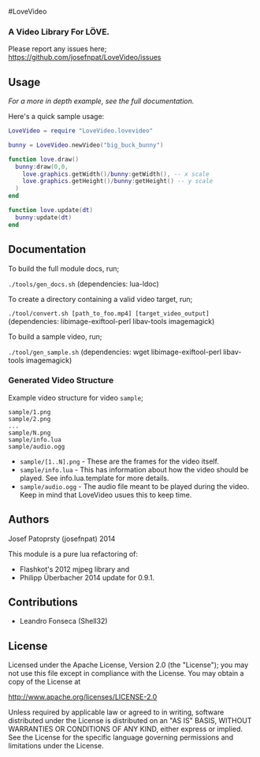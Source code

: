 #LoveVideo

### A Video Library For L&Ouml;VE.

Please report any issues here; https://github.com/josefnpat/LoveVideo/issues

## Usage

_For a more in depth example, see the full documentation._

Here's a quick sample usage:

```lua
LoveVideo = require "LoveVideo.lovevideo"

bunny = LoveVideo.newVideo("big_buck_bunny")

function love.draw()
  bunny:draw(0,0,
    love.graphics.getWidth()/bunny:getWidth(), -- x scale
    love.graphics.getHeight()/bunny:getHeight() -- y scale
  )
end

function love.update(dt)
  bunny:update(dt)
end
```

## Documentation

To build the full module docs, run;

`./tools/gen_docs.sh`
(dependencies: lua-ldoc)

To create a directory containing a valid video target, run;

`./tool/convert.sh [path_to_foo.mp4] [target_video_output]`
(dependencies: libimage-exiftool-perl libav-tools imagemagick)

To build a sample video, run;

`./tool/gen_sample.sh`
(dependencies: wget libimage-exiftool-perl libav-tools imagemagick)

### Generated Video Structure

Example video structure for video `sample`;

    sample/1.png
    sample/2.png
    ...
    sample/N.png
    sample/info.lua
    sample/audio.ogg

* `sample/[1..N].png` - These are the frames for the video itself.
* `sample/info.lua` - This has information about how the video should be played.
  See info.lua.template for more details.
* `sample/audio.ogg` - The audio file meant to be played during the video. Keep
  in mind that LoveVideo usues this to keep time.

## Authors

Josef Patoprsty (josefnpat) 2014

This module is a pure lua refactoring of:

* Flashkot's 2012 mjpeg library and
* Philipp &Uuml;berbacher 2014 update for 0.9.1.

## Contributions

* Leandro Fonseca (Shell32)

## License

Licensed under the Apache License, Version 2.0 (the "License");
you may not use this file except in compliance with the License.
You may obtain a copy of the License at

http://www.apache.org/licenses/LICENSE-2.0

Unless required by applicable law or agreed to in writing, software
distributed under the License is distributed on an "AS IS" BASIS,
WITHOUT WARRANTIES OR CONDITIONS OF ANY KIND, either express or implied.
See the License for the specific language governing permissions and
limitations under the License.
